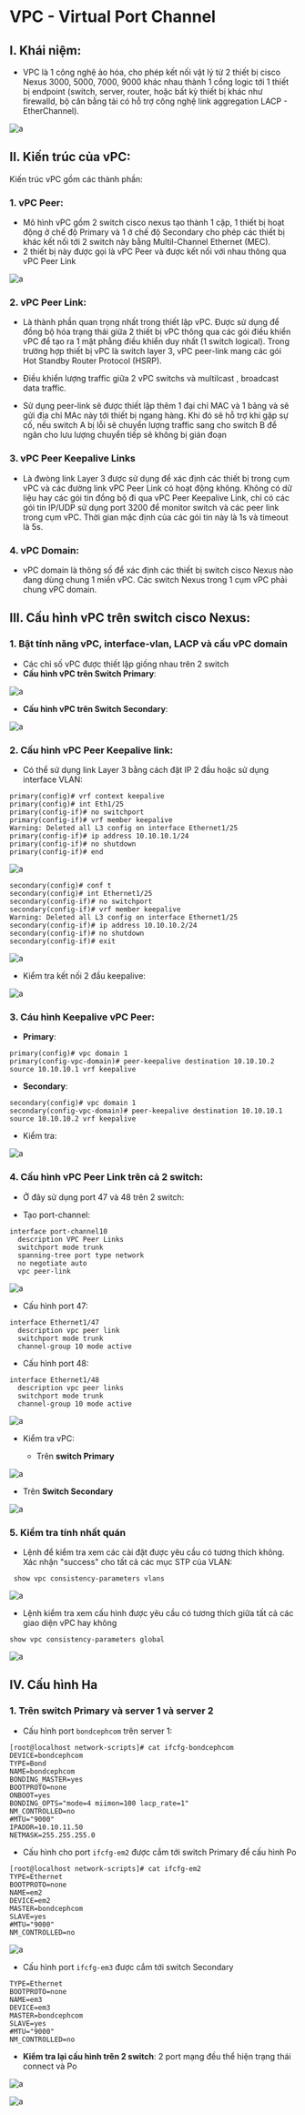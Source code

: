 # VPC - Virtual Port Channel 

## I. Khái niệm:

- VPC là 1 công nghệ ảo hóa, cho phép kết nối vật lý từ 2 thiết bị cisco Nexus 3000, 5000, 7000, 9000 khác nhau thành 1 cổng logic tới 1 thiết bị endpoint (switch, server, router, hoặc bất kỳ thiết bị khác như firewalld, bộ cân bằng tải có hỗ trợ công nghệ link aggregation LACP - EtherChannel).

![a](https://f9-zpcloud.zdn.vn/7281566499228568256/518d16098ff254ac0de3.jpg)

## II. Kiến trúc của vPC:

Kiến trúc vPC gồm các thành phần:

### 1. vPC Peer:

- Mô hình vPC gồm 2 switch cisco nexus tạo thành 1 cặp, 1 thiết bị hoạt động ở chế độ Primary và 1 ở chế độ Secondary cho phép các thiết bị khác kết nối tới 2 switch này bằng Multil-Channel Ethernet (MEC).
- 2 thiết bị này được gọi là vPC Peer và được kết nối với nhau thông qua vPC Peer Link

![a](https://f9-zpcloud.zdn.vn/4554389726520793076/e43ee5b71525ce7b9734.jpg)

### 2. vPC Peer Link:

- Là thành phần quan trọng nhất trong thiết lập vPC. Được sử dụng để đồng bộ hóa trạng thái giữa 2 thiết bị vPC thông qua các gói điều khiển vPC để tạo ra 1 mặt phẳng điều khiển duy nhất (1 switch logical). Trong trường hợp thiết bị vPC là switch layer 3, vPC peer-link mang các gói Hot Standby Router Protocol (HSRP).

- Điều khiển lượng traffic giữa 2 vPC switchs và multilcast , broadcast data traffic.
- Sử dụng peer-link sẽ được thiết lập thêm 1 đại chỉ MAC và 1 bảng và sẽ gửi địa chỉ MAc này tới thiết bị ngang hàng. Khi đó sẽ hỗ trợ khi gặp sự cố, nếu switch A bị lỗi sẽ chuyển lượng traffic sang cho switch B để ngăn cho lưu lượng chuyển tiếp sẽ không bị gián đoạn 


### 3. vPC Peer Keepalive Links 

- Là đwòng link Layer 3 được sử dụng để xác định các thiết bị trong cụm vPC và các đường link vPC Peer Link có hoạt động không. Không có dữ liệu hay các gói tin đồng bộ đi qua vPC Peer Keepalive Link, chỉ có các gói tin IP/UDP sử dụng port 3200 để monitor switch và các peer link trong cụm vPC. Thời gian mặc định của các gói tin này là 1s và timeout là 5s.

### 4. vPC Domain:

- vPC domain là thông số để xác định các thiết bị switch cisco Nexus nào đang dùng chung 1 miền vPC. Các switch Nexus trong 1 cụm vPC phải chung vPC domain.

## III. Cấu hình vPC trên switch cisco Nexus:

### 1. Bật tính năng vPC, interface-vlan, LACP và cấu vPC domain

- Các chỉ số vPC được thiết lập giống nhau trên 2 switch
- **Cấu hình vPC trên Switch Primary**:

![a](https://f9-zpcloud.zdn.vn/6525975772470418764/3c1a43fa8972522c0b63.jpg)

- **Cấu hình vPC trên Switch Secondary**:

![a](https://f9-zpcloud.zdn.vn/5186194102440818398/05378dc94941921fcb50.jpg)

### 2. Cấu hình vPC Peer Keepalive link:

- Có thể sử dụng link Layer 3 bằng cách đặt IP 2 đầu hoặc sử dụng interface VLAN:

```
primary(config)# vrf context keepalive
primary(config)# int Eth1/25
primary(config-if)# no switchport
primary(config-if)# vrf member keepalive
Warning: Deleted all L3 config on interface Ethernet1/25
primary(config-if)# ip address 10.10.10.1/24
primary(config-if)# no shutdown
primary(config-if)# end
```
![a](https://f8-zpcloud.zdn.vn/7471066135737042422/b48493d7925d4903104c.jpg)

```
secondary(config)# conf t
secondary(config)# int Ethernet1/25
secondary(config-if)# no switchport
secondary(config-if)# vrf member keepalive
Warning: Deleted all L3 config on interface Ethernet1/25
secondary(config-if)# ip address 10.10.10.2/24
secondary(config-if)# no shutdown
secondary(config-if)# exit
```

![a](https://f8-zpcloud.zdn.vn/8549083287848617080/ffc92e362fbcf4e2adad.jpg)

- Kiểm tra kết nối 2 đầu keepalive:

![a](https://f8-zpcloud.zdn.vn/8731163117610428484/073653994e13954dcc02.jpg)

### 3. Cáu hình Keepalive vPC Peer:

- **Primary**:

```
primary(config)# vpc domain 1
primary(config-vpc-domain)# peer-keepalive destination 10.10.10.2 source 10.10.10.1 vrf keepalive
```

- **Secondary**:

```
secondary(config)# vpc domain 1
secondary(config-vpc-domain)# peer-keepalive destination 10.10.10.1 source 10.10.10.2 vrf keepalive
```

- Kiểm tra:

![a](https://f9-zpcloud.zdn.vn/5372277225745191373/79a51df05a6f8131d87e.jpg)

### 4. Cấu hình vPC Peer Link trên cả 2 switch:

- Ở đây sử dụng port 47 và 48 trên 2 switch: 

- Tạo port-channel:

```
interface port-channel10
  description VPC Peer Links
  switchport mode trunk
  spanning-tree port type network
  no negotiate auto
  vpc peer-link
```

![a](https://f9-zpcloud.zdn.vn/1656289396023516501/a4cdc8d9834658180157.jpg)

- Cấu hình port 47: 

```
interface Ethernet1/47
  description vpc peer link
  switchport mode trunk
  channel-group 10 mode active
```

- Cấu hình port 48:

```
interface Ethernet1/48
  description vpc peer links
  switchport mode trunk
  channel-group 10 mode active
```

![a](https://f8-zpcloud.zdn.vn/5091726063812287921/e0874b5b04c4df9a86d5.jpg)

- Kiểm tra vPC:

  - Trên **switch Primary**

![a](https://f9-zpcloud.zdn.vn/2252223851446329772/312911b5522a8974d03b.jpg)

  - Trên **Switch Secondary**

![a](https://f8-zpcloud.zdn.vn/7635347833895007964/97d156bd0922d27c8b33.jpg)

### 5. Kiểm tra tính nhất quán 

- Lệnh để kiểm tra xem các cài đặt được yêu cầu có tương thích không. Xác nhận "success"  cho tất cả các mục STP của VLAN:

` show vpc consistency-parameters vlans`

![a](https://f8-zpcloud.zdn.vn/982640524295805580/77767ab25b15804bd904.jpg)

- Lệnh kiểm tra xem cấu hình được yêu cầu có tương thích giữa tất cả các giao diện vPC hay không

`show vpc consistency-parameters global`

![a](https://f8-zpcloud.zdn.vn/3248220056305339190/1fedaad885795e270768.jpg)

## IV. Cấu hình Ha 


### 1. Trên switch Primary và server 1 và server 2

 - Cấu hình port `bondcephcom` trên server 1:

```
[root@localhost network-scripts]# cat ifcfg-bondcephcom
DEVICE=bondcephcom
TYPE=Bond
NAME=bondcephcom
BONDING_MASTER=yes
BOOTPROTO=none
ONBOOT=yes
BONDING_OPTS="mode=4 miimon=100 lacp_rate=1"
NM_CONTROLLED=no
#MTU="9000"
IPADDR=10.10.11.50
NETMASK=255.255.255.0
```

- Cấu hình cho port `ifcfg-em2` được cắm tới switch Primary để cấu hình Po 

```
[root@localhost network-scripts]# cat ifcfg-em2
TYPE=Ethernet
BOOTPROTO=none
NAME=em2
DEVICE=em2
MASTER=bondcephcom
SLAVE=yes
#MTU="9000"
NM_CONTROLLED=no
```

![a](https://f8-zpcloud.zdn.vn/1135430031945351210/e1c2cdcd288ef2d0ab9f.jpg)

- Cấu hình port `ifcfg-em3` được cắm tới switch Secondary

```
TYPE=Ethernet
BOOTPROTO=none
NAME=em3
DEVICE=em3
MASTER=bondcephcom
SLAVE=yes
#MTU="9000"
NM_CONTROLLED=no
```

- **Kiểm tra lại cấu hình trên 2 switch**: 2 port mạng đều thể hiện trạng thái connect và Po

![a](https://f9-zpcloud.zdn.vn/1751034448639120210/475bf5740b37d1698826.jpg)

![a](https://f9-zpcloud.zdn.vn/24263339962166391/4d1be84e120dc853911c.jpg)

